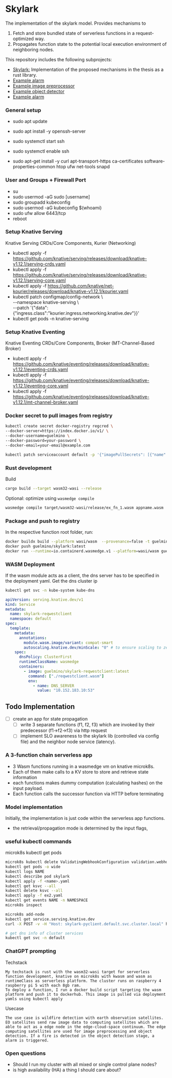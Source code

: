 # Skylark
The implementation of the skylark model. Provides mechanisms to 
1. Fetch and store bundled state of serverless functions in a request-optimized way.
2. Propagates function state to the potential local execution environment of neighboring nodes.

This repository includes the following subprojects: 
- [Skylark:](skylark/README.md) Implementation of the proposed mechanisms in the thesis as a rust library.  
- [Example alarm](ex_faas_app/ex_alarm/README.md)
- [Example image preprocessor](ex_faas_app/ex_preprocess/README.md)
- [Example object detector](ex_faas_app/ex_detect/README.md)
- [Example alarm](ex_faas_app/neighbors_service/README.md)

### General setup
* sudo apt update
* sudo apt install -y openssh-server
* sudo systemctl start ssh
* sudo systemctl enable ssh

* sudo apt-get install \-y curl apt-transport-https ca-certificates software-properties-common htop ufw net-tools snapd

### User and Groups \+ Firewall Port

* su
* sudo usermod \-aG sudo \[username\]
* sudo groupadd kubeconfig
* sudo usermod \-aG kubeconfig $(whoami)
* sudo ufw allow 6443/tcp
* reboot


### Setup Knative Serving
Knative Serving CRDs/Core Components, Kurier (Networking)
* kubectl apply \-f https://github.com/knative/serving/releases/download/knative-v1.12.1/serving-crds.yaml
* kubectl apply \-f https://github.com/knative/serving/releases/download/knative-v1.12.1/serving-core.yaml
* kubectl apply \-f https://github.com/knative/net-kourier/releases/download/knative-v1.12.1/kourier.yaml
* kubectl patch configmap/config-network \\  
  \--namespace knative-serving \\  
  \--patch '{"data":{"ingress.class":"kourier.ingress.networking.knative.dev"}}'
* kubectl get pods \-n knative-serving

### Setup Knative Eventing
Knative Eventing CRDs/Core Components, Broker (MT-Channel-Based Broker)
* kubectl apply -f https://github.com/knative/eventing/releases/download/knative-v1.12.1/eventing-crds.yaml
* kubectl apply -f https://github.com/knative/eventing/releases/download/knative-v1.12.1/eventing-core.yaml
* kubectl apply -f https://github.com/knative/eventing/releases/download/knative-v1.12.1/mt-channel-broker.yaml

### Docker secret to pull images from registry
```bash
kubectl create secret docker-registry regcred \
--docker-server=https://index.docker.io/v1/ \
--docker-username=guelmino \
--docker-password=your-password \
--docker-email=your-email@example.com

kubectl patch serviceaccount default -p '{"imagePullSecrets": [{"name": "regcred"}]}'
```
### Rust development
Build
```bash
cargo build --target wasm32-wasi --release
```
Optional: optimize using `wasmedge compile`
```bash
wasmedge compile target/wasm32-wasi/release/ex_fn_1.wasm appname.wasm
```

### Package and push to registry
In the respective function root folder, run:
``` bash
docker buildx build --platform wasi/wasm  --provenance=false -t guelmino/skylark:rsclient .
docker push guelmino/skylark:latest
docker run --runtime=io.containerd.wasmedge.v1 --platform=wasi/wasm guelmino/skylark:client
```
### WASM Deployment
If the wasm module acts as a client, the dns server has to be specified in the deployment yaml. Get the dns cluster ip
```bash
kubectl get svc -n kube-system kube-dns
```
```yaml
apiVersion: serving.knative.dev/v1
kind: Service
metadata:
  name: skylark-reqwestclient
  namespace: default
spec:
  template:
    metadata:
      annotations:
        module.wasm.image/variant: compat-smart
        autoscaling.knative.dev/minScale: "0" # to ensure scaling to zero
    spec:
      dnsPolicy: ClusterFirst
      runtimeClassName: wasmedge
      containers:
        - image: guelmino/skylark-reqwestclient:latest
          command: ["./reqwestclient.wasm"]
          env:
            - name: DNS_SERVER
              value: "10.152.183.10:53"
```

## Todo Implementation
- [ ] create an app for state propagation
  - [ ] write 3 separate functions (f1, f2, f3) which are invoked by their predecessor (f1->f2->f3) via http request
  - [ ] implement SLO awareness to the skylark lib (controlled via config file) and the neighbor node service (latency). 
### A 3-function chain serverless app
- 3 Wasm functions running in a wasmedge vm on knative microk8s. 
- Each of them make calls to a KV store to store and retrieve state information
- each functions makes dummy computation (calculating hashes) on the input payload.
- Each function calls the successor function via HTTP before terminating

### Model implementation
Initially, the implementation is just code within the serverless app functions.
- the retrieval/propagation mode is determined by the input flags, 

### useful kubectl commands
microk8s kubectl get pods
``` bash
microk8s kubectl delete ValidatingWebhookConfiguration validation.webhook.serving.knative.dev
kubectl get pods -o wide
kubectl logs NAME
kubectl describe pod skylark
kubectl apply -f <name>.yaml
kubectl get ksvc --all
kubectl delete ksvc --all
kubectl apply -f ex2.yaml
kubectl get events NAME -n NAMESPACE
microk8s inspect

microk8s add-node
kubectl get service.serving.knative.dev
curl -X POST -v -H "Host: skylark-pyclient.default.svc.cluster.local" http://10.152.183.152

# get dns info of cluster services
kubectl get svc -n default

```

### ChatGPT prompting
Techstack
```text
My techstack is rust with the wasm32-wasi target for serverless function development, knative on microk8s with kwasm and wasm as runtimeClass as serverless platform. The cluster runs on raspberry 4 raspberry pi 5 with each 8gb ram.
To deploy a function, I run a docker build script targeting the wasm platform and push it to dockerhub. This image is pulled via deployment yamls using kubectl apply
```
Usecase
```text
The use case is wildfire detection with earth observation satellites. EO satellites send raw image data to computing satellites which are able to act as a edge node in the edge-cloud-space continuum. The edge computing satellites are used for image preprocessing and object detection. If a fire is detected in the object detection stage, a alarm is triggered.
```

### Open questions
- Should I run my cluster with all mixed or single control plane nodes?
- is high availability (HA) a thing I should care about?